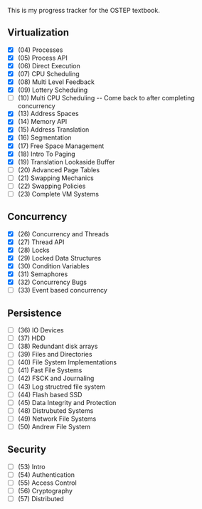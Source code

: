 
This is my progress tracker for the OSTEP textbook.

## Virtualization

- [x] (04) Processes
- [x] (05) Process API
- [x] (06) Direct Execution
- [x] (07) CPU Scheduling
- [x] (08) Multi Level Feedback
- [x] (09) Lottery Scheduling
- [ ] (10) Multi CPU Scheduling -- Come back to after completing concurrency
- [x] (13) Address Spaces
- [x] (14) Memory API
- [x] (15) Address Translation
- [x] (16) Segmentation
- [x] (17) Free Space Management
- [x] (18) Intro To Paging
- [x] (19) Translation Lookaside Buffer
- [ ] (20) Advanced Page Tables
- [ ] (21) Swapping Mechanics
- [ ] (22) Swapping Policies
- [ ] (23) Complete VM Systems

## Concurrency

- [x] (26) Concurrency and Threads
- [x] (27) Thread API
- [x] (28) Locks
- [x] (29) Locked Data Structures
- [x] (30) Condition Variables
- [x] (31) Semaphores
- [x] (32) Concurrency Bugs
- [ ] (33) Event based concurrency

## Persistence

- [ ] (36) IO Devices
- [ ] (37) HDD
- [ ] (38) Redundant disk arrays
- [ ] (39) Files and Directories
- [ ] (40) File System Implementations
- [ ] (41) Fast File Systems
- [ ] (42) FSCK and Journaling
- [ ] (43) Log structred file system
- [ ] (44) Flash based SSD
- [ ] (45) Data Integrity and Protection
- [ ] (48) Distrubuted Systems
- [ ] (49) Network File Systems
- [ ] (50) Andrew File System

## Security

- [ ] (53) Intro
- [ ] (54) Authentication
- [ ] (55) Access Control
- [ ] (56) Cryptography
- [ ] (57) Distributed
